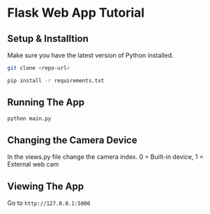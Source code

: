 # Flask Web App Tutorial

## Setup & Installtion

Make sure you have the latest version of Python installed.

```bash
git clone <repo-url>
```

```bash
pip install -r requirements.txt
```

## Running The App

```bash
python main.py
```

## Changing the Camera Device

In the views.py file change the camera index. 0 = Built-in device, 1 = External web cam

## Viewing The App

Go to `http://127.0.0.1:5000`
